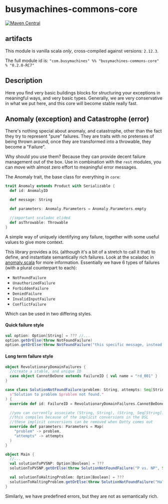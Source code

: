 # busymachines-commons-core

[![Maven Central](https://img.shields.io/maven-central/v/com.busymachines/busymachines-commons-core_2.12.svg)](https://maven-badges.herokuapp.com/maven-central/com.busymachines/busymachines-commons-core_2.12)

## artifacts

This module is vanilla scala _*only*_, cross-compiled against versions: `2.12.3`.

The full module id is:
`"com.busymachines" %% "busymachines-commons-core" % "0.2.0-RC7"`

## Description

Here you find very basic buildings blocks for structuring your exceptions in meaningful ways, and very basic types. Generally, we are very conservative in what we put here, and this core will become stable really fast.

## Anomaly (exception) and Catastrophe (error)

There's nothing special about anomaly, and catastrophe, other than the fact they try to represent "pure" failures. They are traits with no pretenses of being thrown around, once they are transformed into a throwable, they become a "Failure".

Why should you use them?
Because they can provide decent failure management out of the box. Use in combination with the `rest` modules, you can move with almost zero effort to meaningful error messages.

The Anomaly trait, the base class for everything in `core`:
```scala
trait Anomaly extends Product with Serializable {
  def id: AnomalyID

  def message: String

  def parameters: Anomaly.Parameters = Anomaly.Parameters.empty

  //important scaladoc elided
  def asThrowable: Throwable
}
```

A simple way of uniquely identifying any failure, together with some useful values to give more context.

This library provides a `DSL` (although it's a bit of a stretch to call it that) to define, and instantiate semantically rich failures.
Look at the scaladoc in [anomaly.scala](src/main/scala/com/busymachines/core/anomaly.scala) for more information.
Essentially we have 6 types of failures (with a plural counterpart to each):

* `NotFoundFailure`
* `UnauthorizedFailure`
* `ForbiddenFailure`
* `DeniedFailure`
* `InvalidInputFailure`
* `ConflictFailure`

Which can be used in two differing styles.

#### Quick failure style

```scala
val option: Option[String] = ??? //...
option.getOrElse(throw NotFoundFailure)
option.getOrElse(throw NotFoundFailure("this specific message, instead of generic"))

```

#### Long term failure style
```scala
object RevolutionaryDomainFailures {
  //create a stable, and unique ID
  case object CannotBeDone extends FailureID { val name = "rd_001" }
}

case class SolutionNotFoundFailure(problem: String, attempts: Seq[String]) extends NotFoundFailure(
  s"Solution to problem $problem not found."
) {
  override def id: FailureID = RevolutionaryDomainFailures.CannotBeDone

  //you can currently associate (String, String), (String, Seq[String])
  //this compiles because of the implicit conversions in the DSL
  //these implicit conversions can be removed when Dotty comes out
  override def parameters: Parameters = Map(
    "problem" -> problem,
    "attempts" -> attempts
  )
}

object Main {
  //...
  val solutionToPVSNP: Option[Boolean] = ???
  solutionToPVSNP.getOrElse(throw SolutionNotFoundFailure("P vs. NP", Seq("1", "2", "3")))

  val solutionToHaltingProblem: Option[Boolean] = ???
  solutionToHaltingProblem.getOrElse(throw SolutionNotFoundFailure("Halting Problem", Seq("stop", "12")))
}
```

Similarly, we have predefined errors, but they are not as semantically rich.
